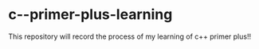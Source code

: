 # c--primer-plus-learning


This repository will record the process of my learning of c++ primer plus!!
